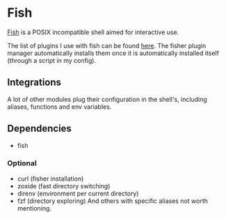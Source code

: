 # Fish
[Fish](https://fishshell.com) is a POSIX incompatible shell aimed for interactive use.

The list of plugins I use with fish can be found [here](../fish/.config/fish/fish_plugins). The fisher plugin manager automatically installs them once it is automatically installed itself (through a script in my config).



## Integrations
A lot of other modules plug their configuration in the shell's, including aliases, functions and env variables.



## Dependencies
- fish


### Optional
- curl (fisher installation)
- zoxide (fast directory switching)
- direnv (environment per current directory)
- fzf (directory exploring)
And others with specific aliases not worth mentioning.
